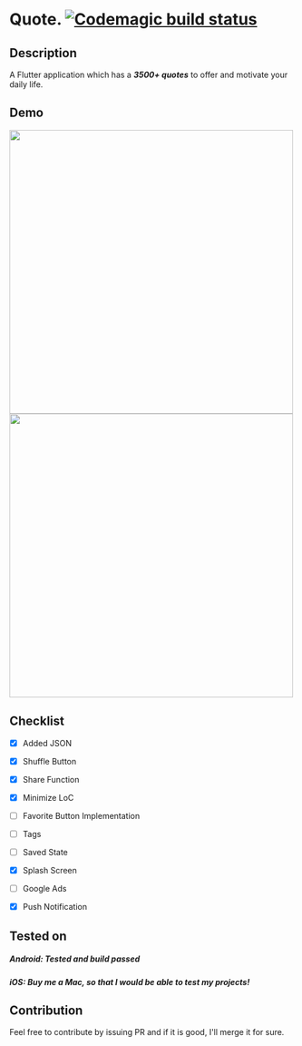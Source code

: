 # Quote. [![Codemagic build status](https://api.codemagic.io/apps/5d7107b1166ac9000e7de115/5d7107b1166ac9000e7de114/status_badge.svg)](https://codemagic.io/apps/5d7107b1166ac9000e7de115/5d7107b1166ac9000e7de114/latest_build)

## Description

A Flutter application which has a ***3500+ quotes*** to offer and motivate your daily life.

## Demo
<img src="https://github.com/Imgkl/Quote./blob/master/mockup/demo.gif" height="500"> <br>
<img src="https://github.com/Imgkl/Quote./blob/master/mockup/Screenshot_20190816-143854.jpg" height="500">
## Checklist

- [x] Added JSON
- [x] Shuffle Button
- [x] Share Function
- [x] Minimize LoC
- [ ] Favorite Button Implementation
- [ ] Tags
- [ ] Saved State
- [x] Splash Screen
- [ ] Google Ads
- [x] Push Notification


## Tested on

##### Android: *Tested and build passed*
##### iOS: *Buy me a Mac, so that I would be able to test my projects!*


## Contribution

Feel free to contribute by issuing PR and if it is good, I'll merge it for sure.
